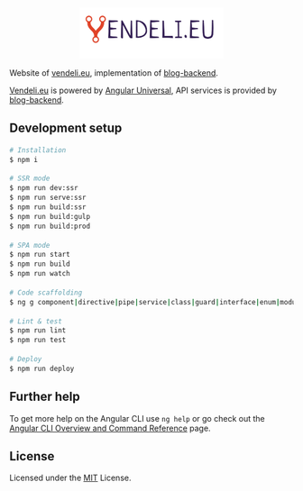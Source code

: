 <br/>
<p align="center">
  <a href="https://vendeli.eu" title="What" target="_blank">
    <img src="src/assets/images/logo.png" height="90" alt="ifuyun.com logo" />
  </a>
</p>

Website of [vendeli.eu](https://vendeli.eu), implementation
of [blog-backend](https://github.com/vendelieu/blog-backend).

[Vendeli.eu](https://vendeli.eu) is powered by [Angular Universal](https://angular.io/guide/universal), API services is
provided by [blog-backend](https://github.com/vendelieu/blog-backend).

## Development setup

```bash
# Installation
$ npm i

# SSR mode
$ npm run dev:ssr
$ npm run serve:ssr
$ npm run build:ssr
$ npm run build:gulp
$ npm run build:prod

# SPA mode
$ npm run start
$ npm run build
$ npm run watch

# Code scaffolding
$ ng g component|directive|pipe|service|class|guard|interface|enum|module name

# Lint & test
$ npm run lint
$ npm run test

# Deploy
$ npm run deploy
```

## Further help

To get more help on the Angular CLI use `ng help` or go check out
the [Angular CLI Overview and Command Reference](https://angular.io/cli) page.

## License

Licensed under the [MIT](/LICENSE) License.
